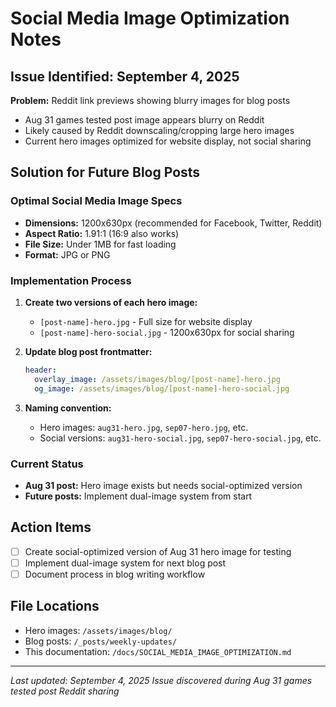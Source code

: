 # Social Media Image Optimization Notes

## Issue Identified: September 4, 2025

**Problem:** Reddit link previews showing blurry images for blog posts
- Aug 31 games tested post image appears blurry on Reddit
- Likely caused by Reddit downscaling/cropping large hero images
- Current hero images optimized for website display, not social sharing

## Solution for Future Blog Posts

### Optimal Social Media Image Specs
- **Dimensions:** 1200x630px (recommended for Facebook, Twitter, Reddit)
- **Aspect Ratio:** 1.91:1 (16:9 also works)
- **File Size:** Under 1MB for fast loading
- **Format:** JPG or PNG

### Implementation Process
1. **Create two versions of each hero image:**
   - `[post-name]-hero.jpg` - Full size for website display
   - `[post-name]-hero-social.jpg` - 1200x630px for social sharing

2. **Update blog post frontmatter:**
   ```yaml
   header:
     overlay_image: /assets/images/blog/[post-name]-hero.jpg
     og_image: /assets/images/blog/[post-name]-hero-social.jpg
   ```

3. **Naming convention:**
   - Hero images: `aug31-hero.jpg`, `sep07-hero.jpg`, etc.
   - Social versions: `aug31-hero-social.jpg`, `sep07-hero-social.jpg`, etc.

### Current Status
- **Aug 31 post:** Hero image exists but needs social-optimized version
- **Future posts:** Implement dual-image system from start

## Action Items
- [ ] Create social-optimized version of Aug 31 hero image for testing
- [ ] Implement dual-image system for next blog post
- [ ] Document process in blog writing workflow

## File Locations
- Hero images: `/assets/images/blog/`
- Blog posts: `/_posts/weekly-updates/`
- This documentation: `/docs/SOCIAL_MEDIA_IMAGE_OPTIMIZATION.md`

---
*Last updated: September 4, 2025*
*Issue discovered during Aug 31 games tested post Reddit sharing*